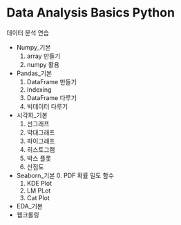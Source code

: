 # Data Analysis Basics Python
데이터 분석 연습
* Numpy_기본
    1. array 만들기
    2. numpy 활용
* Pandas_기본
    1. DataFrame 만들기
    2. Indexing
    3. DataFrame 다루기
    4. 빅데이터 다루기
* 시각화_기본
    1. 선그래프
    2. 막대그래프
    3. 파이그래프
    4. 히스토그램
    5. 박스 플롯
    6. 산점도
* Seaborn_기본
    0. PDF 확률 밀도 함수
    1. KDE Plot
    2. LM PLot
    3. Cat Plot
* EDA_기본
* 웹크롤링
